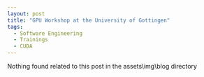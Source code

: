 ```yaml
---
layout: post
title: "GPU Workshop at the University of Gottingen"
tags:
  - Software Engineering
  - Trainings
  - CUDA
---
```


Nothing found related to this post in the assets\img\blog directory